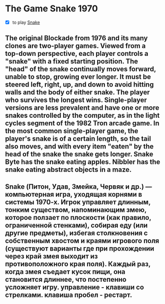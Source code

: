 # The Game Snake 1970

- [x] to play [Snake](https://javarush.com/projects/apps/352733)

## The original Blockade from 1976 and its many clones are two-player games. Viewed from a top-down perspective, each player controls a "snake" with a fixed starting position. The "head" of the snake continually moves forward, unable to stop, growing ever longer. It must be steered left, right, up, and down to avoid hitting walls and the body of either snake. The player who survives the longest wins. Single-player versions are less prevalent and have one or more snakes controlled by the computer, as in the light cycles segment of the 1982 Tron arcade game. In the most common single-player game, the player's snake is of a certain length, so the tail also moves, and with every item "eaten" by the head of the snake the snake gets longer. Snake Byte has the snake eating apples. Nibbler has the snake eating abstract objects in a maze.

## Snake (Питон, Удав, Змейка, Червяк и др.) — компьютерная игра, уходящая корнями в системы 1970-х. Игрок управляет длинным, тонким существом, напоминающим змею, которое ползает по плоскости (как правило, ограниченной стенками), собирая еду (или другие предметы), избегая столкновения с собственным хвостом и краями игрового поля (существуют варианты где при прохождении через край змея выходит из противоположного края поля). Каждый раз, когда змея съедает кусок пищи, она становится длиннее, что постепенно усложняет игру. управление - клавиши со стрелками. клавиша пробел - рестарт.
